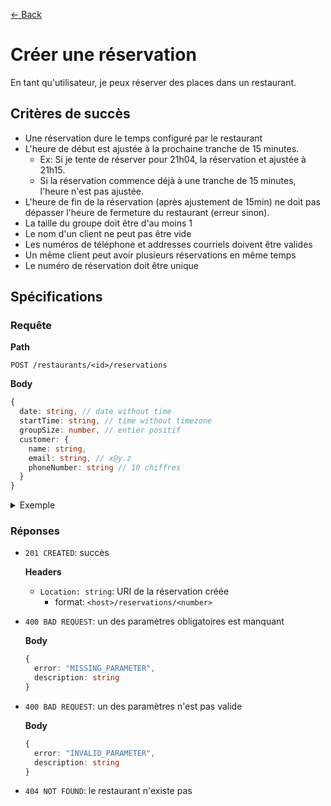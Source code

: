 [← Back](../README.md)

# Créer une réservation

En tant qu'utilisateur, je peux réserver des places dans un restaurant.

## Critères de succès

- Une réservation dure le temps configuré par le restaurant
- L'heure de début est ajustée à la prochaine tranche de 15 minutes.
  - Ex: Si je tente de réserver pour 21h04, la réservation et ajustée à 21h15.
  - Si la réservation commence déjà à une tranche de 15 minutes, l'heure n'est pas ajustée.
- L'heure de fin de la réservation (après ajustement de 15min) ne doit pas dépasser l'heure de fermeture du restaurant (erreur sinon).
- La taille du groupe doit être d'au moins 1
- Le nom d'un client ne peut pas être vide
- Les numéros de téléphone et addresses courriels doivent être valides
- Un même client peut avoir plusieurs réservations en même temps
- Le numéro de réservation doit être unique

## Spécifications

### Requête

**Path**

`POST /restaurants/<id>/reservations`

**Body**

```ts
{
  date: string, // date without time
  startTime: string, // time without timezone
  groupSize: number, // entier positif
  customer: {
    name: string,
    email: string, // x@y.z
    phoneNumber: string // 10 chiffres
  }
}
```

<details>
<summary>Exemple</summary>

```json
{
  "date": "2024-03-16",
  "startTime": "13:15:00",
  "groupSize": 2,
  "customer": {
    "name": "John Deer",
    "email": "john.deer@gmail.com",
    "phoneNumber": "1234567890"
  }
}
```
</details>

### Réponses

- `201 CREATED`: succès

  **Headers**

  - `Location: string`: URI de la réservation créée
    - format: `<host>/reservations/<number>`

- `400 BAD REQUEST`: un des paramètres obligatoires est manquant

  **Body**

  ```ts
  {
    error: "MISSING_PARAMETER",
    description: string
  }
  ```

- `400 BAD REQUEST`: un des paramètres n'est pas valide

  **Body**

  ```ts
  {
    error: "INVALID_PARAMETER",
    description: string
  }
  ```

- `404 NOT FOUND`: le restaurant n'existe pas
